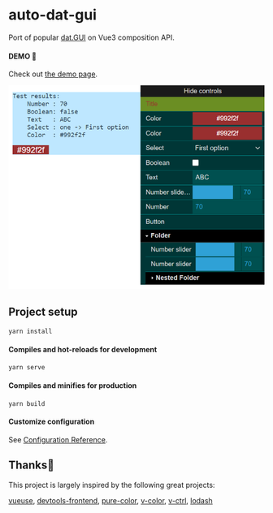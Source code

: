 # auto-dat-gui

Port of popular [dat.GUI](https://github.com/dataarts/dat.gui) on Vue3 composition API.

#### DEMO 👀
Check out [the demo page](https://maxzz.github.io/auto-dat-gui/).

![](src/assets/previews/preview-2020-11-15_21-24-52.png)

## Project setup
```
yarn install
```

#### Compiles and hot-reloads for development
```
yarn serve
```

#### Compiles and minifies for production
```
yarn build
```

#### Customize configuration
See [Configuration Reference](https://cli.vuejs.org/config/).

## Thanks🥑

This project is largely inspired by the following great projects:

[vueuse](https://github.com/antfu/vueuse), [devtools-frontend](https://github.com/ChromeDevTools/devtools-frontend), [pure-color](https://github.com/WickyNilliams/pure-color), [v-color](https://github.com/v-comp/v-color), [v-ctrl](https://github.com/v-comp/v-ctrl), [lodash](https://github.com/lodash/lodash)
